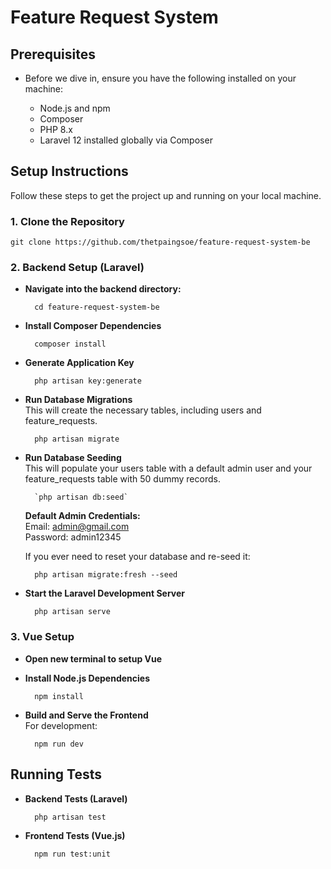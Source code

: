 # Feature Request System

## Prerequisites  
- Before we dive in, ensure you have the following installed on your machine:  

    - Node.js and npm
    - Composer
    - PHP 8.x
    - Laravel 12 installed globally via Composer

## Setup Instructions  

Follow these steps to get the project up and running on your local machine.

### 1. Clone the Repository  

    git clone https://github.com/thetpaingsoe/feature-request-system-be


### 2. Backend Setup (Laravel)
- **Navigate into the backend directory:**  

        cd feature-request-system-be

- **Install Composer Dependencies**  

        composer install

- **Generate Application Key**  

        php artisan key:generate

- **Run Database Migrations**  
This will create the necessary tables, including users and feature_requests.

        php artisan migrate

- **Run Database Seeding**  
This will populate your users table with a default admin user and your feature_requests table with 50 dummy records.

        `php artisan db:seed`

    **Default Admin Credentials:**  
    Email: admin@gmail.com  
    Password: admin12345

    If you ever need to reset your database and re-seed it:

        php artisan migrate:fresh --seed

- **Start the Laravel Development Server**  

        php artisan serve

### 3. Vue Setup 

- **Open new terminal to setup Vue**

- **Install Node.js Dependencies**  

        npm install

- **Build and Serve the Frontend**  
    For development:  

        npm run dev

## Running Tests  

- **Backend Tests (Laravel)**  

        php artisan test

- **Frontend Tests (Vue.js)**  

        npm run test:unit


